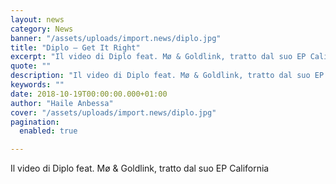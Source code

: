 ```yaml
---
layout: news
category: News
banner: "/assets/uploads/import.news/diplo.jpg"
title: "Diplo – Get It Right"
excerpt: "Il video di Diplo feat. Mø & Goldlink, tratto dal suo EP California"
quote: ""
description: "Il video di Diplo feat. Mø & Goldlink, tratto dal suo EP California"
keywords: ""
date: 2018-10-19T00:00:00.000+01:00
author: "Haile Anbessa"
cover: "/assets/uploads/import.news/diplo.jpg"
pagination:
  enabled: true

---
```


  
Il video di Diplo feat. Mø & Goldlink, tratto dal suo EP California